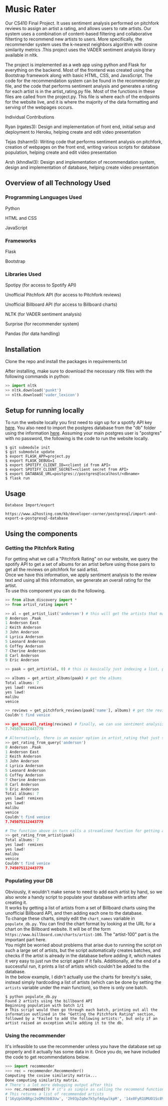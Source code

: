 Music Rater
===========

Our CS410 Final Project. It uses sentiment analysis performed on pitchfork reviews to assign an artist a rating, and allows users to rate artists. Our system uses a combination of content-based filtering and collaborative filterting to recommend new artists to users. More specifically, the recommender system uses the k-nearest neighbors algorithm with cosine similarity metrics .This project uses the VADER sentiment analysis library available in nltk.

The project is implemented as a web app using python and Flask for everything on the backend. Most of the frontend was created using the Bootstrap framework along with basic HTML, CSS, and JavaScript. The code for the recommendation system can be found in the recommender.py file, and the code that performs sentiment analysis and generates a rating for each artist is in the artist_rating.py file. Most of the functions in these files are called from the project.py. This file is where each of the endpoints for the website live, and it is where the majority of the data formatting and serving of the webpages occurs.

Individual Contributions

Ryan (rgates3): Design and implementation of front end, initial setup and deployment to Heroku, helping create and edit video presentation

Tejas (tsharm5): Writing code that performs sentiment analysis on pitchfork, creation of webpages on the front end, writing various scripts for database population, helping create and edit video presentation

Arsh (khndlwl3): Design and implementation of recommendation system, design and implementation of database, helping create video presentation

Overview of all Technology Used
------------
### Programming Languages Used
Python

HTML and CSS

JavaScript

### Frameworks
Flask

Bootstrap

### Libraries Used
Spotipy (for access to Spotify API)

Unofficial Pitchfork API (for access to Pitchfork reviews)

Unofficial Billboard API (for access to Billboard charts)

NLTK (for VADER sentiment analysis)

Surprise (for recommender system)

Pandas (for data handling)

Installation
------------
Clone the repo and install the packages in requirements.txt

After installing, make sure to download the necessary nltk files with the following commands in python:

```python
>> import nltk
>> nltk.download('punkt')
>> nltk.download('vader_lexicon')
```

Setup for running locally
-------------------------
To run the website locally you first need to sign up for a spotify API key [here](https://beta.developer.spotify.com/). You also need to import the postgres database from the "db" folder using the information [here](https://www.a2hosting.com/kb/developer-corner/postgresql/import-and-export-a-postgresql-database). Assuming your main postgres user is "postgres" with no password, the following is the code to run the website locally.

```shell
$ git submodule init
$ git submodule update
$ export FLASK_APP=project.py
$ export FLASK_DEBUG=1
$ export SPOTIFY_CLIENT_ID=<client id from API>
$ export SPOTIFY_CLIENT_SECRET=<client secret from API>
$ export DATABASE_URL=postgres://postgres@localhost/<dbname>
$ flask run
```

Usage
-----
```
Database Import/export

https://www.a2hosting.com/kb/developer-corner/postgresql/import-and-export-a-postgresql-database
```


Using the components
--------------------
### Getting the Pitchfork Rating
For getting what we call a "Pitchfork Rating" on our website, we query the spotify API to get a set of albums for an artist before using those pairs to get all the reviews on pitchfork for said artist.  
Once we have this information, we apply sentiment analysis to the review text and using all this information, we generate an overall rating for the artist.  
To use this component you can do the following.

```python
>> from album_discovery import *
>> from artist_rating import *

>> al = get_artist_list('anderson') # this will get the artists that match a name and print them with indices
0 Anderson .Paak
1 Anderson East
2 Keith Anderson
3 John Anderson
4 Lyrica Anderson
5 Leonard Anderson
6 Coffey Anderson
7 Cherine Anderson
8 Carl Anderson
9 Eric Anderson

>> paak = get_artist(al, 0) # this is basically just indexing a list, probably doesn't need to be its own function

>> albums = get_artist_albums(paak) # get the albums
Total albums: 7
yes lawd! remixes
yes lawd!
malibu
venice

>> reviews = get_pitchfork_reviews(paak['name'], albums) # get the reviews
Couldn't find venice

>> get_overall_rating(reviews) # finally, we can use sentiment analysis to get a rating for this artist
7.745075112443779

# Alternatively, there is an easier option in artist_rating that just selects the first artist and spits out a rating
>> get_rating_from_query('anderson')
0 Anderson .Paak
1 Anderson East
2 Keith Anderson
3 John Anderson
4 Lyrica Anderson
5 Leonard Anderson
6 Coffey Anderson
7 Cherine Anderson
8 Carl Anderson
9 Eric Anderson
Total albums: 7
yes lawd! remixes
yes lawd!
malibu
venice
Couldn't find venice
7.745075112443779

# The function above in turn calls a streamlined function for getting a rating directly from the artist object
>> get_rating_from_artist(paak)
Total albums: 7
yes lawd! remixes
yes lawd!
malibu
venice
Couldn't find venice
7.745075112443779
```

### Populating your DB
Obviously, it wouldn't make sense to need to add each artist by hand, so we also wrote a handy script to populate your database with artists after creating it.  
It works by getting a list of artists from a set of Billboard charts using the unofficial Billboard API, and then adding each one to the database.  
To change these charts, simply edit the `chart_names` variable in `populate_db.py`. You can find the chart format by looking at the URL for a chart on the Billboard website. It will be of the form `https://www.billboard.com/charts/artist-100`. The "artist-100" part is the important part here.  
You might be worried about problems that arise due to running the script on such a large set of artists, but the script automatically creates batches, and checks if the artist is already in the database before adding it, which makes it very easy to just run the script again if it fails. Additionally, at the end of a successful run, it prints a list of artists which couldn't be added to the database.  
In the below example, I didn't actually use the charts for brevity's sake, instead simply hardcoding a list of artists (which can be done by setting the `artists` variable under the main function), so there is only one batch.

```shell
$ python populate_db.py
Found 2 artists using the billboard API
Beginning population with batch 1/1
# This script would then go through each batch, printing out all the information outlined in the "Getting the Pitchfork Rating" section, followed by a "Failed to add the following artists:", but only if an artist raised an exception while adding it to the db.
```

### Using the recommender
It's infeasible to use the recommender unless you have the database set up properly and it actually has some data in it. Once you do, we have included the code to get recommendations below.

```python
>>> import recommender
>>> rec = recommender.Recommender()
Computing the cosine similarity matrix...
Done computing similarity matrix.
# There's a lot more debugging output after this
>>> rec.recommend(7) # it's as simple as calling the recommend function with an argument of user id
# This returns a list of recommended artists
['16yUpGkBRgc2eDMd3bB3Uw', '2h93pZq0e7k5yf4dywlkpM', '14x0FyR1UMUO1Sc8V5TzN6', '3koiLjNrgRTNbOwViDipeA', '329iU5aUf9pGiYFbjE9xqQ', '1U1el3k54VvEUzo3ybLPlM']
```